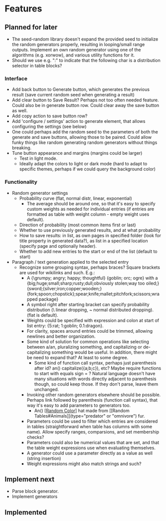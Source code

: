 # Features

## Planned for later

- The seed-random library doesn't expand the provided seed to initialize the random generators properly, resulting in looping/small range outputs.  Implement an own random generator using one of the algorithms (e.g. xorwow), and various utility functions for it.
- Should we use e.g. ":" to indicate that the following char is a distribution selector in table blocks?

### Interface
- Add back button to Generate button, which generates the previous result (save current random seed when generating a result)
- Add clear button to Save Result?  Perhaps not too often needed feature.  Could also be in generate button row.  Could clear away the save button as well.
- Add copy action to save button row?
- Add 'configure / settings' action to generate element, that allows configuring the settings (see below)
- One could perhaps add the random seed to the parameters of both the generate and save buttons, allowing those to be paired.  Could allow funky things like random generating random generators without things breaking.
- Tune button appearance and margins (margins could be larger)
    - Test in light mode.
    - Ideally adapt the colors to light or dark mode (hard to adapt to specific themes, perhaps if we could query the background color)

### Functionality
- Random generator settings
    - Probability curve (flat, normal distr, linear, exponential)
        - The average should be around one, so that it's easy to specify custom weights as needed for individual entries (if entries are formatted as table with weight column - empty weight uses default).
    - Direction of probability (most common items first or last)
    - Whether to use previously generated results, and at what probability
    - How to save results: in list, as own pages in specified folder (look for title property in generated data?), as list in a specified location (specify page and optionally header).
    - Whether to add new entries to the start or end of the list (default to start)
- Paragraph / text generation applied to the selected entry
    - Recognize some grouping syntax, perhaps braces?  Square brackets are used for wikilinks and such.  E.g.:
        - A {\grumpy; angry; happy; thoughtful} {goblin; orc; ogre} with a {big;huge;small;sharp;rusty;dull;obviously stolen;way too oiled;} {sword;{silver;iron;copper;wooden;} {fork;spoon;chopstick};spear;knife;mallet;pitchfork;scissors;wrapped package} 
        - A symbol right after starting bracket can specify probability distribution (\ linear dropping, ~ normal distributed dropping).  (flat is default).
        - Weights could be specified with expression and colon at start of list entry: {5:rat; 1:goblin; 0.1:dragon}.
        - For clarity, spaces around entries could be trimmed, allowing newlines and better organization.
        - Some kind of solution for common operations like selecting between a/an, pluralizing something, and capitalizing or de-capitalizing something would be useful.  In addition, there might be need to expand that?  At least to some degree.
            - Some kind of function call syntax, perhaps just parenthesis after id?  an()  capitalize({a;b;c}), etc?  Maybe require functions to start with equals sign = ?  Natural language doesn't have many situations with words directly adjacent to parenthesis though, so could keep those.  If they don't parse, leave them unchanged.
        - Invoking other random generators elsewhere should be possible.  Perhaps link followed by parenthesis (function call syntax), that way it's easy to add parameters to generators too.
            - An() [[Random Color]]() hat made from [[Random Tables#Animals]](type="predator" or "omnivore") fur.
        - Parameters could be used to filter which entries are considered in tables (straightforward when table has columns with some name).  Allow specify ranges, comparsions, and set membership checks?
        - Parameters could also be numerical values that are set, and that the table weight expressions use when evaluating themselves.
        - A generator could use a parameter directly as a value as well (string insertion)
        - Weight expressions might also match strings and such?


## Implement next

- Parse block generator.
- Implement generators


## Implemented